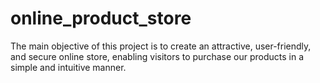 # online_product_store
The main objective of this project is to create an attractive, user-friendly, and secure online store, enabling visitors to purchase our products in a simple and intuitive manner.
